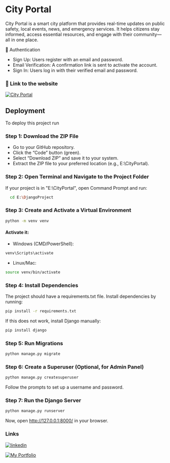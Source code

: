 
# City Portal

City Portal is a smart city platform that provides real-time updates on public safety, local events, news, and emergency services. It helps citizens stay informed, access essential resources, and engage with their community—all in one place.

🔐 Authentication
+ Sign Up: Users register with an email and password.
+ Email Verification: A confirmation link is sent to activate the account.
+ Sign In: Users log in with their verified email and password.

### 🔗 Link to the website
[![City Portal](https://img.shields.io/badge/City%20Portal-FFFF00?style=for-the-badge&logoColor=white)](https://codeginger.pythonanywhere.com/)



## Deployment
To deploy this project run
### Step 1: Download the ZIP File
- Go to your GitHub repository.
- Click the “Code” button (green).
- Select “Download ZIP” and save it to your system.
- Extract the ZIP file to your preferred location (e.g., E:\CityPortal).

### Step 2: Open Terminal and Navigate to the Project Folder
If your project is in "E:\CityPortal", open Command Prompt and run:
```bash
  cd E:\DjangoProject
```
### Step 3: Create and Activate a Virtual Environment
```bash
python -m venv venv
```
#### Activate it:

+ Windows (CMD/PowerShell):
```bash
venv\Scripts\activate
```
+ Linux/Mac:

```bash
source venv/bin/activate
```

### Step 4: Install Dependencies
The project should have a requirements.txt file. Install dependencies by running:
```bash
pip install -r requirements.txt
```
If this does not work, install Django manually:

```bash
pip install django
```

### Step 5: Run Migrations
```bash
python manage.py migrate
```

### Step 6: Create a Superuser (Optional, for Admin Panel)
```bash
python manage.py createsuperuser
```
Follow the prompts to set up a username and password.

### Step 7: Run the Django Server
```bash
python manage.py runserver
```
Now, open http://127.0.0.1:8000/ in your browser.

### Links
[![linkedin](https://img.shields.io/badge/linkedin-0A66C2?style=for-the-badge&logo=linkedin&logoColor=white)](https://www.linkedin.com/in/nagarajgolai)

[![My Portfolio](https://img.shields.io/badge/My%20Portfolio-800080?style=for-the-badge&logo=ko-fi&logoColor=white)](https://nagarajgolai-portfolio.netlify.app/)
